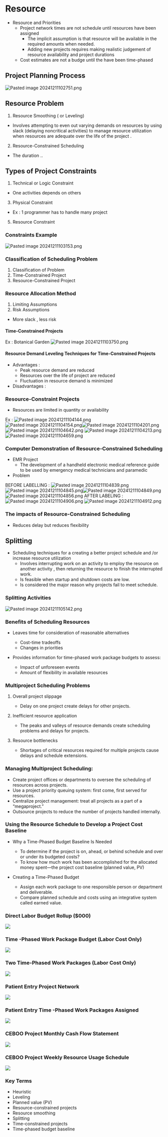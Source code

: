 # Resource

- Resource and Priorities
	- Project network times are not schedule until resources have been assigned 
		- The implicit assumption is that resource will be available in the required amounts when needed.
		- Adding new projects requires making realistic judgement of resource availability and project durations
	- Cost estimates are not a budge until the have been time-phased

## Project Planning Process
![Pasted image 20241211102751.png](../images/Pasted%20image%2020241211102751.png)

## Resource Problem

1. Resource Smoothing ( or Leveling)
- Involves attempting to even out varying demands on resources by using slack (delaying noncritical activities) to manage resource utilization when resources are adequate over the life of the project .

2. Resource-Constrained Scheduling
- The duration ..

## Types of Project Constraints

1. Technical or Logic Constraint
- One activities depends on others
3. Physical Constraint
- Ex : 1 programmer has to handle many project
5. Resource Constraint


### Constraints Example
![Pasted image 20241211103153.png](../images/Pasted%20image%2020241211103153.png)


### Classification of Scheduling Problem

1. Classification of Problem
2. Time-Constrained Project
3. Resource-Constrained Project

### Resource Allocation Method
1. Limiting Assumptions
2. Risk Assumptions
- More slack , less risk
#### Time-Constrained Projects

Ex : Botanical Garden
![Pasted image 20241211103750.png](../images/Pasted%20image%2020241211103750.png)

#### Resource Demand Leveling Techniques for Time-Constrained Projects

- Advantages : 
	- Peak resource demand are reduced
	- Resources over the life of project are reduced
	- Fluctuation in resource demand is minimized
- Disadvantages :


### Resource-Constraint Projects

- Resources are limited in quantity or availability

Ex : 
![Pasted image 20241211104144.png](../images/Pasted%20image%2020241211104144.png)
![Pasted image 20241211104154.png](../images/Pasted%20image%2020241211104154.png)![Pasted image 20241211104201.png](../images/Pasted%20image%2020241211104201.png)
![Pasted image 20241211104642.png](../images/Pasted%20image%2020241211104642.png)
![Pasted image 20241211104213.png](../images/Pasted%20image%2020241211104213.png)
![Pasted image 20241211104659.png](../images/Pasted%20image%2020241211104659.png)

### Computer Demonstration of Resource-Constrained Scheduling

- EMR Project
	- The development of a handheld electronic medical reference guide to be used by emergency medical technicians and paramedic
- Problem

BEFORE LABELLING : 
![Pasted image 20241211104839.png](../images/Pasted%20image%2020241211104839.png)
![Pasted image 20241211104845.png](../images/Pasted%20image%2020241211104845.png)![Pasted image 20241211104849.png](../images/Pasted%20image%2020241211104849.png)
![Pasted image 20241211104856.png](../images/Pasted%20image%2020241211104856.png)
AFTER LABELING : 
![Pasted image 20241211104906.png](../images/Pasted%20image%2020241211104906.png)
![Pasted image 20241211104912.png](../images/Pasted%20image%2020241211104912.png)

### The impacts of Resource-Constrained Scheduling
- Reduces delay but reduces flexibility


## Splitting
- Scheduling techniques for a creating a better project schedule and /or increase resource utilization
	- Involves interrupting work on an activity to employ the resource on another activity , then returning the resource to finish the interrupted work.
	- Is feasible when startup and shutdown costs are low.
	- Is considered the major reason why projects fail to meet schedule.

### Splitting Activities
![Pasted image 20241211105142.png](../images/Pasted%20image%2020241211105142.png)


### Benefits of Scheduling Resources
- Leaves time for consideration of reasonable alternatives
	- Cost-time tradeoffs
	- Changes in priorities

- Provides information for time-phased work package budgets to assess:
	- Impact of unforeseen events
	- Amount of flexibility in available resources

### Multiproject Scheduling Problems

1. Overall project slippage
	- Delay on one project create delays for other projects.

2. Inefficient resource application
	- The peaks and valleys of resource demands create scheduling problems and delays for projects.

3. Resource bottlenecks
	- Shortages of critical resources required for multiple projects cause delays and schedule extensions.

### Managing Multiproject Scheduling:
- Create project offices or departments to oversee the scheduling of resources across projects.
- Use a project priority queuing system: first come, first served for resources.
- Centralize project management: treat all projects as a part of a “megaproject.”
- Outsource projects to reduce the number of projects handled internally.

### Using the Resource Schedule to Develop a Project Cost Baseline

- Why a Time-Phased Budget Baseline Is Needed
	- To determine if the project is on, ahead, or behind schedule and over or under its budgeted costs?
	- To know how much work has been accomplished for the allocated money spent—the project cost baseline (planned value, PV)

- Creating a Time-Phased Budget
	- Assign each work package to one responsible person or department and deliverable.
	- Compare planned schedule and costs using an integrative system called earned value.

### Direct Labor Budget Rollup ($000)
![](../images/Pasted%20image%2020250201211125.png)

### Time -Phased Work Package Budget (Labor Cost Only)
![](../images/Pasted%20image%2020250201211144.png)

### Two Time-Phased Work Packages (Labor Cost Only)
![](../images/Pasted%20image%2020250201211201.png)

### Patient Entry Project Network
![](../images/Pasted%20image%2020250201211225.png)

### Patient Entry Time -Phased Work Packages Assigned
![](../images/Pasted%20image%2020250201211244.png)

### CEBOO Project Monthly Cash Flow Statement
![](../images/Pasted%20image%2020250201211258.png)

### CEBOO Project Weekly Resource Usage Schedule
![](../images/Pasted%20image%2020250201211312.png)

### Key Terms
- Heuristic
- Leveling
- Planned value (PV)
- Resource-constrained projects
- Resource smoothing
- Splitting
- Time-constrained projects
- Time-phased budget baseline

